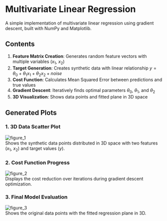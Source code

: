 # Multivariate Linear Regression

A simple implementation of multivariate linear regression using gradient descent, built with NumPy and Matplotlib.

## Contents

1. **Feature Matrix Creation**: Generates random feature vectors with multiple variables ($x_1$, $x_2$)
2. **Target Generation**: Creates synthetic data with linear relationship $y = \theta_0 + \theta_1 x_1 + \theta_2 x_2 + noise$
3. **Cost Function**: Calculates Mean Squared Error between predictions and true values
4. **Gradient Descent**: Iteratively finds optimal parameters $\theta_0$, $\theta_1$, and $\theta_2$
5. **3D Visualization**: Shows data points and fitted plane in 3D space

## Generated Plots

### 1. 3D Data Scatter Plot

![figure_1](https://github.com/gxstxxv/Multivariate-Lineare-Regression/blob/main/plots/Figure_1.png)<br>
Shows the synthetic data points distributed in 3D space with two features ($x_1$, $x_2$) and target values ($y$).

### 2. Cost Function Progress

![figure_2](https://github.com/gxstxxv/Multivariate-Lineare-Regression/blob/main/plots/Figure_2_.png)<br>
Displays the cost reduction over iterations during gradient descent optimization.

### 3. Final Model Evaluation

![figure_3](https://github.com/gxstxxv/Multivariate-Lineare-Regression/blob/main/plots/Figure_3.png)<br>
Shows the original data points with the fitted regression plane in 3D.
